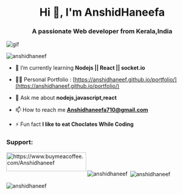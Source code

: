 <h1 align="center">Hi 👋, I'm AnshidHaneefa</h1>
<h3 align="center">A passionate Web developer from Kerala,India</h3>
<img align="center" src="https://media4.giphy.com/media/qgQUggAC3Pfv687qPC/giphy.gif" alt="gif">

<p align="left"> <img src="https://komarev.com/ghpvc/?username=anshidhaneef&label=Profile%20views&color=0e75b6&style=flat" alt="anshidhaneef" /> </p>



- 🌱 I’m currently learning **Nodejs || React || socket.io**

- 👨‍💻 Personal Portfolio : [https://anshidhaneef.github.io/portfolio/](https://anshidhaneef.github.io/portfolio/)

- 💬 Ask me about **nodejs,javascript,react**

- 📫 How to reach me **Anshidhaneefa710@gmail.com**

- ⚡ Fun fact **I like to eat Choclates While Coding**

<h3 align="left">Support:</h3>
<p><a href="https://www.buymeacoffee.com/https://www.buymeacoffee.com/Anshidhaneef"> <img align="left" src="https://cdn.buymeacoffee.com/buttons/v2/default-yellow.png" height="50" width="210" alt="https://www.buymeacoffee.com/Anshidhaneef" /></a></p><br><br>

<p><img align="left" src="https://github-readme-stats.vercel.app/api/top-langs?username=anshidhaneef&show_icons=true&locale=en&layout=compact" alt="anshidhaneef" /></p>

<p>&nbsp;<img align="center" src="https://github-readme-stats.vercel.app/api?username=anshidhaneef&show_icons=true&locale=en" alt="anshidhaneef" /></p>

<p><img align="center" src="https://github-readme-streak-stats.herokuapp.com/?user=anshidhaneef&" alt="anshidhaneef" /></p>
